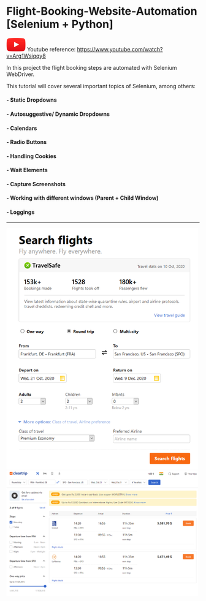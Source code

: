 # Flight-Booking-Website-Automation [Selenium + Python]

<img src='./images/YT.PNG' width=50> Youtube reference: https://www.youtube.com/watch?v=Arg1Wsjqqy8


In this project the flight booking steps are automated with Selenium WebDriver.

This tutorial will cover several important topics of Selenium, among others:

#### - Static Dropdowns
#### - Autosuggestive/ Dynamic Dropdowns
#### - Calendars
#### - Radio Buttons
#### - Handling Cookies
#### - Wait Elements
#### - Capture Screenshots
#### - Working with different windows (Parent + Child Window)
#### - Loggings
-------------------------------------------------------------

<img src='./images/Flight-Booking.PNG' width=500>
<img src='./images/Flight-Booking2.PNG' width=500>
